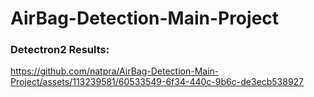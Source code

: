 # AirBag-Detection-Main-Project

### Detectron2 Results:
https://github.com/natpra/AirBag-Detection-Main-Project/assets/113239581/60533549-6f34-440c-9b6c-de3ecb538927
